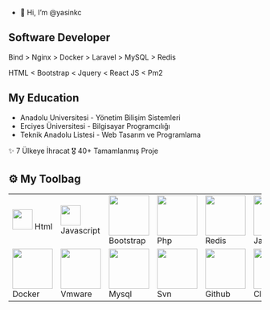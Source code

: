 - 👋 Hi, I’m @yasinkc

## Software Developer


Bind > Nginx > Docker > Laravel > MySQL > Redis

HTML < Bootstrap < Jquery < React JS < Pm2


## My Education
- Anadolu Universitesi - Yönetim Bilişim Sistemleri
- Erciyes Üniversitesi - Bilgisayar Programcılığı
- Teknik Anadolu Listesi - Web Tasarım  ve Programlama 



✨ 7 Ülkeye İhracat
🎖️ 40+ Tamamlanmış Proje




## ⚙️ My Toolbag
|||||||||||
|-|-|-|-|-|-|-|-|-|-|
|<img src="https://yasinilkaya.com.tr/images/skill/html.png" width="40"> Html|<img src="https://yasinilkaya.com.tr/images/skill/javascript.png" width="40"> Javascript|<img src="https://yasinilkaya.com.tr/images/skill/bootstrap.png" width="80"> Bootstrap|<img src="https://yasinilkaya.com.tr/images/skill/php.png" width="80"> Php|<img src="https://yasinilkaya.com.tr/images/skill/redis.png" width="80"> Redis|<img src="https://yasinilkaya.com.tr/images/skill/java.png" width="80"> Java|<img src="https://yasinilkaya.com.tr/images/skill/nginx.png" width="80"> Nginx|<img src="https://yasinilkaya.com.tr/images/skill/jquery.png" width="80"> Jquery|<img src="https://yasinilkaya.com.tr/images/skill/laravel.jpg" width="80"> Laravel|<img src="https://yasinilkaya.com.tr/images/skill/pm2.png" width="80"> Pm2
|<img src="https://yasinilkaya.com.tr/images/skill/docker.svg" width="80"> Docker|<img src="https://yasinilkaya.com.tr/images/skill/vmware.png" width="80"> Vmware|<img src="https://yasinilkaya.com.tr/images/skill/mysql.png" width="80"> Mysql|<img src="https://yasinilkaya.com.tr/images/skill/tortoise-svn.png" width="80"> Svn|<img src="https://yasinilkaya.com.tr/images/skill/github.png" width="80"> Github|<img src="https://yasinilkaya.com.tr/images/skill/cloudflare.png" width="80"> Cloudflare|<img src="https://yasinilkaya.com.tr/images/skill/hotjar.svg" width="80"> Hotjar |<img src="https://yasinilkaya.com.tr/images/skill/cpanel.png" width="80"> cPanel |<img src="https://yasinilkaya.com.tr/images/skill/facebook.png" width="50"> Facebook Ads|<img src="https://yasinilkaya.com.tr/images/skill/google-analytics.png" width="50"> Google Analytics



